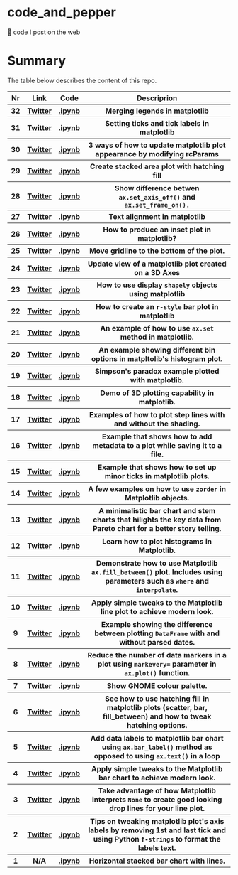 # code_and_pepper
🐍 code I post on the web

# Summary
The table below describes the content of this repo.

<table>
    <tr>
        <th>Nr</th>
        <th>Link</th>
        <th>Code</th>
        <th>Descriprion</th>
    </tr>
    <tr>
        <th>32</th>
        <th>
            <a href="https://x.com/pawjast/status/1724040473956790273?s=20">Twitter</a>
        </th>
        <th>
            <a href="https://github.com/pawjast/code_and_pepper/blob/main/src/matplotlib_merging_legends.ipynb">.ipynb</a>
        </th>
        <th>Merging legends in matplotlib</th>
    <tr>
    <tr>
        <th>31</th>
        <th>
            <a href="https://x.com/pawjast/status/1722622903542513916?s=20">Twitter</a>
        </th>
        <th>
            <a href="https://github.com/pawjast/code_and_pepper/blob/main/src/matplotlib_setting_ticks_and_labels.ipynb">.ipynb</a>
        </th>
        <th>Setting ticks and tick labels in matplotlib</th>
    <tr>
    <tr>
        <th>30</th>
        <th>
            <a href="https://x.com/pawjast/status/1717901573152547260?s=20">Twitter</a>
        </th>
        <th>
            <a href="https://github.com/pawjast/code_and_pepper/blob/main/src/matplotlib_rcparams.ipynb">.ipynb</a>
        </th>
        <th>3 ways of how to update matplotlib plot appearance by modifying rcParams</th>
    <tr>
    <tr>
        <th>29</th>
        <th>
            <a href="https://x.com/pawjast/status/1714978249413947806?s=20">Twitter</a>
        </th>
        <th>
            <a href="https://github.com/pawjast/code_and_pepper/blob/main/src/matplotlib_hatching_with_stacked_area_plot.ipynb">.ipynb</a>
        </th>
        <th>Create stacked area plot with hatching fill</th>
    <tr>
    <tr>
        <th>28</th>
        <th>
            <a href="https://x.com/pawjast/status/1714608670439334250?s=20">Twitter</a>
        </th>
        <th>
            <a href="https://github.com/pawjast/code_and_pepper/blob/main/src/matplotlib_axis_elements_visibility.ipynb">.ipynb</a>
        </th>
        <th>Show difference betwen <code>ax.set_axis_off()</code> and <code>ax.set_frame_on().</code></th>
    <tr>
    <tr>
        <th>27</th>
        <th>
            <a href="https://x.com/pawjast/status/1712066650990674056?s=20">Twitter</a>
        </th>
        <th>
            <a href="https://github.com/pawjast/code_and_pepper/blob/main/src/matplotlib_text_alignment.ipynb">.ipynb</a>
        </th>
        <th>Text alignment in matplotlib</th>
    <tr>
    <tr>
        <th>26</th>
        <th>
            <a href="https://x.com/pawjast/status/1711376625122607326?s=20">Twitter</a>
        </th>
        <th>
            <a href="https://github.com/pawjast/code_and_pepper/blob/main/src/matplotlib_inset.ipynb">.ipynb</a>
        </th>
        <th>How to produce an inset plot in matplotlib?</th>
    <tr>
    <tr>
        <th>25</th>
        <th>
            <a href="https://x.com/pawjast/status/1709534828608020525?s=20">Twitter</a>
        </th>
        <th>
            <a href="https://github.com/pawjast/code_and_pepper/blob/main/src/matplotlib_gridline_at_the_bottom.ipynb">.ipynb</a>
        </th>
        <th>Move gridline to the bottom of the plot.</th>
    <tr>
    <tr>
        <th>24</th>
        <th>
            <a href="https://x.com/pawjast/status/1707763527337886002?s=20">Twitter</a>
        </th>
        <th>
            <a href="https://github.com/pawjast/code_and_pepper/blob/main/src/matplotlib_3D_plot_view_rotation.ipynb">.ipynb</a>
        </th>
        <th>Update view of a matplotlib plot created on a 3D Axes</th>
    <tr>
    <tr>
        <th>23</th>
        <th>
            <a href="https://x.com/pawjast/status/1705205144537751705?s=20">Twitter</a>
        </th>
        <th>
            <a href="https://github.com/pawjast/code_and_pepper/blob/main/src/matplotlib_plot_shapely_objects.ipynb">.ipynb</a>
        </th>
        <th>How to use display <code>shapely</code> objects using matplotlib</th>
    <tr>
    <tr>
        <th>22</th>
        <th>
            <a href="https://x.com/pawjast/status/1704081673241964623?s=20">Twitter</a>
        </th>
        <th>
            <a href="https://github.com/pawjast/code_and_pepper/blob/main/src/matplotlib_r_style_bar_chart.ipynb">.ipynb</a>
        </th>
        <th>How to create an <code>r-style</code> bar plot in matplotlib</th>
    <tr>
    <tr>
        <th>21</th>
        <th>
            <a href="https://twitter.com/pawjast/status/1696463882871554389?s=20">Twitter</a>
        </th>
        <th>
            <a href="https://github.com/pawjast/code_and_pepper/blob/main/src/matpltolib_using_set_method.ipynb">.ipynb</a>
        </th>
        <th>An example of how to use <code>ax.set</code> method in matplotlib.</th>
    <tr>
    <tr>
        <th>20</th>
        <th>
            <a href="https://twitter.com/pawjast/status/1694341521829507110?s=20">Twitter</a>
        </th>
        <th>
            <a href="https://github.com/pawjast/code_and_pepper/blob/main/src/matpltolib_histogram_bin_options.ipynb">.ipynb</a>
        </th>
        <th>An example showing different bin options in matpltolib's histogram plot.</th>
    <tr>
    <tr>
        <th>19</th>
        <th>
            <a href="https://twitter.com/pawjast/status/1689267873695272960?s=20">Twitter</a>
        </th>
        <th>
            <a href="https://github.com/pawjast/code_and_pepper/blob/main/src/matplotlib_simpson_paradox.ipynb">.ipynb</a>
        </th>
        <th>Simpson's paradox example plotted with matplotlib.</th>
    <tr>
        <th>18</th>
        <th>
            <a href="https://twitter.com/pawjast/status/1687489094887067648?s=20">Twitter</a>
        </th>
        <th>
            <a href="https://github.com/pawjast/code_and_pepper/blob/main/src/matplotlib_3d_plots.ipynb">.ipynb</a>
        </th>
        <th>Demo of 3D plotting capability in matplotlib.</th>
    </tr>
    <tr>
        <th>17</th>
        <th>
            <a href="https://twitter.com/pawjast/status/1680700608758665217?s=20">Twitter</a>
        </th>
        <th>
            <a href="https://github.com/pawjast/code_and_pepper/blob/main/src/matplotlib_step_plots.ipynb">.ipynb</a>
        </th>
        <th>Examples of how to plot step lines with and without the shading.</th>
    </tr>
    <tr>
    <tr>
        <th>16</th>
        <th>
            <a href="https://twitter.com/pawjast/status/1671849311468912641?s=20">Twitter</a>
        </th>
        <th>
            <a href="https://github.com/pawjast/code_and_pepper/blob/main/src/matplotlib_metadata_for_images.ipynb">.ipynb</a>
        </th>
        <th>Example that shows how to add metadata to a plot while saving it to a file.</th>
    </tr>
    <tr>
        <th>15</th>
        <th>
            <a href="https://twitter.com/pawjast/status/1669283416011939841?s=20">Twitter</a>
        </th>
        <th>
            <a href="https://github.com/pawjast/code_and_pepper/blob/main/src/matplotlib_minor_ticks.ipynb">.ipynb</a>
        </th>
        <th>Example that shows how to set up minor ticks in matplotlib plots.</th>
    </tr>
    <tr>
        <th>14</th>
        <th>
            <a href="https://twitter.com/pawjast/status/1666375039816531969?s=20">Twitter</a>
        </th>
        <th>
            <a href="https://github.com/pawjast/code_and_pepper/blob/main/src/matplotlib_zorder.ipynb">.ipynb</a>
        </th>
        <th>A few examples on how to use <code>zorder</code> in Matplotlib objects.</th>
    </tr>
    <tr>
        <th>13</th>
        <th>
            <a href="https://twitter.com/pawjast/status/1664279977129566220?s=20">Twitter</a>
        </th>
        <th>
            <a href="https://github.com/pawjast/code_and_pepper/blob/main/src/matplotlib_pareto_storytelling.ipynb">.ipynb</a>
        </th>
        <th>A minimalistic bar chart and stem charts that hilights the key data from Pareto chart for a better story telling.</th>
    </tr>
    <tr>
        <th>12</th>
        <th>
            <a href="https://twitter.com/pawjast/status/1661754506391207936?s=20">Twitter</a>
        </th>
        <th>
            <a href="https://github.com/pawjast/code_and_pepper/blob/main/src/matplotlib_histogram.ipynb">.ipynb</a>
        </th>
        <th>Learn how to plot histograms in Matplotlib.</th>
    </tr>
    <tr>
        <th>11</th>
        <th>
            <a href="https://twitter.com/pawjast/status/1658840663901839360?s=20">Twitter</a>
        </th>
        <th>
            <a href="https://github.com/pawjast/code_and_pepper/blob/main/src/matplotlib_fill_between.ipynb">.ipynb</a>
        </th>
        <th>Demonstrate how to use Matplotlib <code>ax.fill_between()</code> plot. Includes using parameters such as <code>where</code> and <code>interpolate</code>.</th>
    </tr>
    <tr>
        <th>10</th>
        <th>
            <a href="https://twitter.com/pawjast/status/1653826193966112781?s=20">Twitter</a>
        </th>
        <th>
            <a href="https://github.com/pawjast/code_and_pepper/blob/main/src/matplotlib_line_plot_with_tweaks.ipynb">.ipynb</a>
        </th>
        <th>Apply simple tweaks to the Matplotlib line plot to achieve modern look.</th>
    </tr>
    <tr>
        <th>9</th>
        <th>
            <a href="https://twitter.com/pawjast/status/1650994008863174656?s=20">Twitter</a>
        </th>
        <th>
            <a href="https://github.com/pawjast/code_and_pepper/blob/main/src/matplotlib_line_plot_with_parsed_dates.ipynb">.ipynb</a>
        </th>
        <th>Example showing the difference between plotting <code>DataFrame</code> with and without parsed dates.</th>
    </tr>
    <tr>
        <th>8</th>
        <th>
            <a href="https://twitter.com/pawjast/status/1649431410883608583?s=20">Twitter</a>
        </th>
        <th>
            <a href="https://github.com/pawjast/code_and_pepper/blob/main/src/matplotlib_marker_every.ipynb">.ipynb</a>
        </th>
        <th>Reduce the number of data markers in a plot using <code>markevery=</code>  parameter in <code>ax.plot()</code> function.</th>
    </tr>
    <tr>
        <th>7</th>
        <th>
            <a href="https://twitter.com/pawjast/status/1648449722347302914?s=20">Twitter</a>
        </th>
        <th>
            <a href="https://github.com/pawjast/code_and_pepper/blob/main/src/matplotlib_GNOME_colours_palette.ipynb">.ipynb</a>
        </th>
        <th>Show GNOME colour palette.</th>
    </tr>
    <tr>
        <th>6</th>
        <th>
            <a href="https://twitter.com/pawjast/status/1647900615635238912?s=20">Twitter</a>
        </th>
        <th>
            <a href="https://github.com/pawjast/code_and_pepper/blob/main/src/matplotlib_hatching.ipynb">.ipynb</a>
        </th>
        <th>See how to use hatching fill in matplotlib plots (scatter, bar, fill_between) and how to tweak hatching options.</th>
    </tr>
    <tr>
        <th>5</th>
        <th>
            <a href="https://twitter.com/pawjast/status/1646817570685698049?s=20">Twitter</a>
        </th>
        <th>
            <a href="https://github.com/pawjast/code_and_pepper/blob/main/src/matplotlib_bar_labels.ipynb">.ipynb</a>
        </th>
        <th>Add data labels to matplotlib bar chart using <code>ax.bar_label()</code> method as opposed to using <code>ax.text()</code> in a loop</th>
    </tr>
    <tr>
        <th>4</th>
        <th>
            <a href="https://twitter.com/pawjast/status/1646563349541289995?s=20">Twitter</a>
        </th>
        <th>
            <a href="https://github.com/pawjast/code_and_pepper/blob/main/src/matplotlib_basic_plot_tweaks_bar_chart.ipynb">.ipynb</a>
        </th>
        <th>Apply simple tweaks to the Matplotlib bar chart to achieve modern look.</th>
    </tr>
    <tr>
        <th>3</th>
        <th>
            <a href="https://twitter.com/pawjast/status/1646095784704704513?s=20">Twitter</a>
        </th>
        <th>
            <a href="https://github.com/pawjast/code_and_pepper/blob/main/src/matplotlib_interrupted_line_chart.ipynb">.ipynb</a>
        </th>
        <th>Take advantage of how Matplotlib interprets <code>None</code> to create good looking drop lines for your line plot.</th>
    </tr>
    <tr>
        <th>2</th>
        <th>
            <a href="https://twitter.com/pawjast/status/1645697671678820352?s=20">Twitter</a>
        </th>
        <th>
            <a href="https://github.com/pawjast/code_and_pepper/blob/main/src/matplotlib_axis_ticks_and_ticklabels_tweak.ipynb">.ipynb</a>
        </th>
        <th>Tips on tweaking matplotlib plot's axis labels by removing 1st and last tick and using Python <code>f-strings</code> to format the labels text.</th>
    </tr>
    <tr>
        <th>1</th>
        <th>N/A</th>
        <th>
            <a href="https://github.com/pawjast/code_and_pepper/blob/main/src/horizontal_bar_chart_with_lines.ipynb">.ipynb</a>
        </th>
        <th>Horizontal stacked bar chart with lines.</th>
    </tr>
</table>
